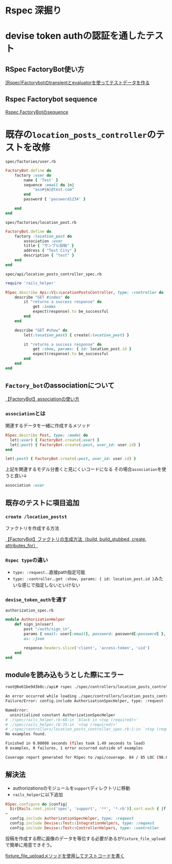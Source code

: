 # Rspec 深掘り

# devise token authの認証を通したテスト

## RSpec FactoryBot使い方
[[Rspec]Factorybotのtransientとevaluatorを使ってテストデータを作る](https://zenn.dev/groove_harbor/articles/ae07119d938cf2)

## Rspec Factorybot sequence
[Rspec,FactoryBotのsequence](https://qiita.com/9-michi-9/items/fa009d725dfeba56b22a)


# 既存の`location_posts_controller`のテストを改修

`spec/factories/user.rb`
```ruby
FactoryBot.define do
    factory :user do
        name { 'Test' }
        sequence :email do |n|
            "ass#{n}@test.com"
        end
        password { 'password1234' }

    end
end  
```

`spec/factories/location_post.rb`
```ruby
FactoryBot.define do
    factory :location_post do
        association :user
        title { "サンプル投稿" }
        address { "Test City" }
        description { "test" }
    end
end  
```

`spec/api/location_posts_controller_spec.rb`
```ruby
require 'rails_helper'

RSpec.describe Api::V1::LocationPostsController, type: :controller do
    describe "GET #index" do
        it "returns a success response" do
            get :index
            expect(response).to be_successful
        end
    end

    describe "GET #show" do
        let(:location_post) { create(:location_post) }

        it "returns a success response" do
            get :show, params: { id: location_post.id }
            expect(response).to be_successful
        end
    end
end
```

## `Factory_bot`のassociationについて
[【FactoryBot】associationの使い方](https://qiita.com/Ryoga_aoym/items/741c57e266a9d811a2d4)

### `association`とは
関連するデータを一緒に作成するメソッド

```ruby
RSpec.describe Post, type: :model do
  let(:user) { FactoryBot.create(:user) }
  let(:post) { FactoryBot.create(:post, user_id: user.id) }
end
```

```ruby
let(:post) { FactoryBot.create(:post, user_id: user.id) }
```
上記を関連するモデル分書くと見にくいコードになる
その場合`association`を使うと良い↓
```ruby
association :user
```

## 既存のテストに項目追加

### `create /location_postst`

ファクトリを作成する方法

[【FactoryBot】ファクトリの生成方法（build, build_stubbed, create, attributes_for）](https://qiita.com/taki_21/items/82356e1f6db328771fb9)

### `Rspec type`の違い
- `type: :request`...直接path指定可能
- `type: :controller`...`get :show, params: { id: location_post.id }`みたいな感じで指定しないといけない

### `devise_token_auth`を通す
`authorization_spec.rb`

```ruby
module AuthorizationHelper
    def sign_in(user)
        post "/auth/sign_in",
        params { email: user[:email], password: password[:password] },
        as: :json

        response.headers.slice('client', 'access-token', 'uid')
    end
end
```

## moduleを読み込もうとした際にエラー

```bash
root@6e61be9d3b0c:/api# rspec ./spec/controllers/location_posts_controller_spec.rb

An error occurred while loading ./spec/controllers/location_posts_controller_spec.rb.
Failure/Error: config.include AuthorizationSpecHelper, type: :request

NameError:
  uninitialized constant AuthorizationSpecHelper
# ./spec/rails_helper.rb:68:in `block in <top (required)>'
# ./spec/rails_helper.rb:35:in `<top (required)>'
# ./spec/controllers/location_posts_controller_spec.rb:1:in `<top (required)>'
No examples found.

Finished in 0.00008 seconds (files took 1.49 seconds to load)
0 examples, 0 failures, 1 error occurred outside of examples

Coverage report generated for RSpec to /api/coverage. 84 / 85 LOC (98.82%) covered.
```

## 解決法
- authorizationsのモジュールを`support`ディレクトリに移動
- `rails_helper`に以下追加
```ruby
RSpec.configure do |config|
  Dir[Rails.root.join('spec', 'support', '**', '*.rb')].sort.each { |f| require f }
~
  config.include AuthorizationSpecHelper, type: :request
  config.include Devise::Test::IntegrationHelpers, type: :request
  config.include Devise::Test::ControllerHelpers, type: :controller
```

投稿を作成する際に画像のデータを等位する必要があるが`fixture_file_upload`で簡単に用意できそう。

[fixture_file_uploadメソッドを使用してテストコードを書く](https://qiita.com/orange159159/items/f32b4c364071b1f43cb2)

